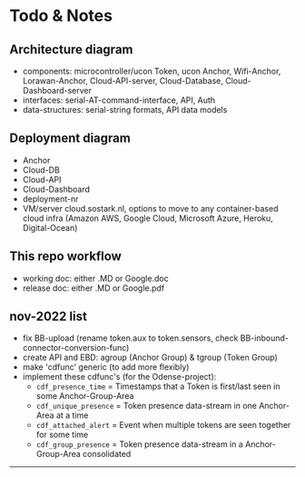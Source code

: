 # Todo & Notes

## Architecture diagram

- components: microcontroller/ucon Token, ucon Anchor, Wifi-Anchor, Lorawan-Anchor, Cloud-API-server, Cloud-Database, Cloud-Dashboard-server
- interfaces: serial-AT-command-interface, API, Auth
- data-structures: serial-string formats, API data models

## Deployment diagram

- Anchor
- Cloud-DB
- Cloud-API
- Cloud-Dashboard
- deployment-nr
- VM/server cloud.sostark.nl, options to move to any container-based cloud infra (Amazon AWS, Google Cloud, Microsoft Azure, Heroku, Digital-Ocean)

## This repo workflow

- working doc: either .MD or Google.doc
- release doc: either .MD or Google.pdf

## nov-2022 list

- fix BB-upload (rename token.aux to token.sensors, check BB-inbound-connector-conversion-func)
- create API and EBD: agroup (Anchor Group) & tgroup (Token Group)
- make 'cdfunc' generic (to add more flexibly)
- implement these cdfunc's (for the Odense-project):
  - `cdf_presence_time` = Timestamps that a Token is first/last seen in some Anchor-Group-Area
  - `cdf_unique_presence` = Token presence data-stream in one Anchor-Area at a time
  - `cdf_attached_alert` = Event when multiple tokens are seen together for some time
  - `cdf_group_presence` = Token presence data-stream in a Anchor-Group-Area consolidated

<hr>
